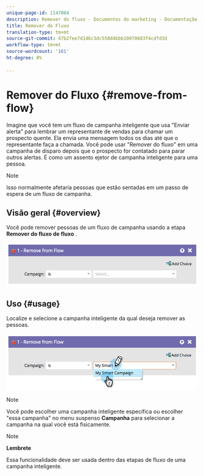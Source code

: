 ```yaml
---
unique-page-id: 1147084
description: Remover do fluxo - Documentos do marketing - Documentação do produto
title: Remover do Fluxo
translation-type: tm+mt
source-git-commit: 47b2fee7d146c3dc558d4bbb10070683f4cdfd3d
workflow-type: tm+mt
source-wordcount: '161'
ht-degree: 0%

---
```



# Remover do Fluxo {#remove-from-flow}

Imagine que você tem um fluxo de campanha inteligente que usa &quot;Enviar alerta&quot; para lembrar um representante de vendas para chamar um prospecto quente. Ela envia uma mensagem todos os dias até que o representante faça a chamada. Você pode usar &quot;Remover do fluxo&quot; em uma campanha de disparo depois que o prospecto for contatado para parar outros alertas. É como um assento ejetor de campanha inteligente para uma pessoa.

>[!NOTE]
>
>Isso normalmente afetaria pessoas que estão sentadas em um passo de espera de um fluxo de campanha.

## Visão geral {#overview}

Você pode remover pessoas de um fluxo de campanha usando a etapa **Remover do fluxo de fluxo** .

![](assets/image2014-9-22-17-3a10-3a21.png)

## Uso {#usage}

Localize e selecione a campanha inteligente da qual deseja remover as pessoas.

![](assets/image2014-9-22-17-3a10-3a28.png)

>[!NOTE]
>
>Você pode escolher uma campanha inteligente específica ou escolher &quot;essa campanha&quot; no menu suspenso **Campanha** para selecionar a campanha na qual você está fisicamente.

>[!NOTE]
>
>**Lembrete**
>
>Essa funcionalidade deve ser usada dentro das etapas de fluxo de uma campanha inteligente.


